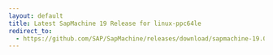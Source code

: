 ```yaml
---
layout: default
title: Latest SapMachine 19 Release for linux-ppc64le
redirect_to:
  - https://github.com/SAP/SapMachine/releases/download/sapmachine-19.0.2/sapmachine-jre-19.0.2_linux-ppc64le_bin.tar.gz
---
```

